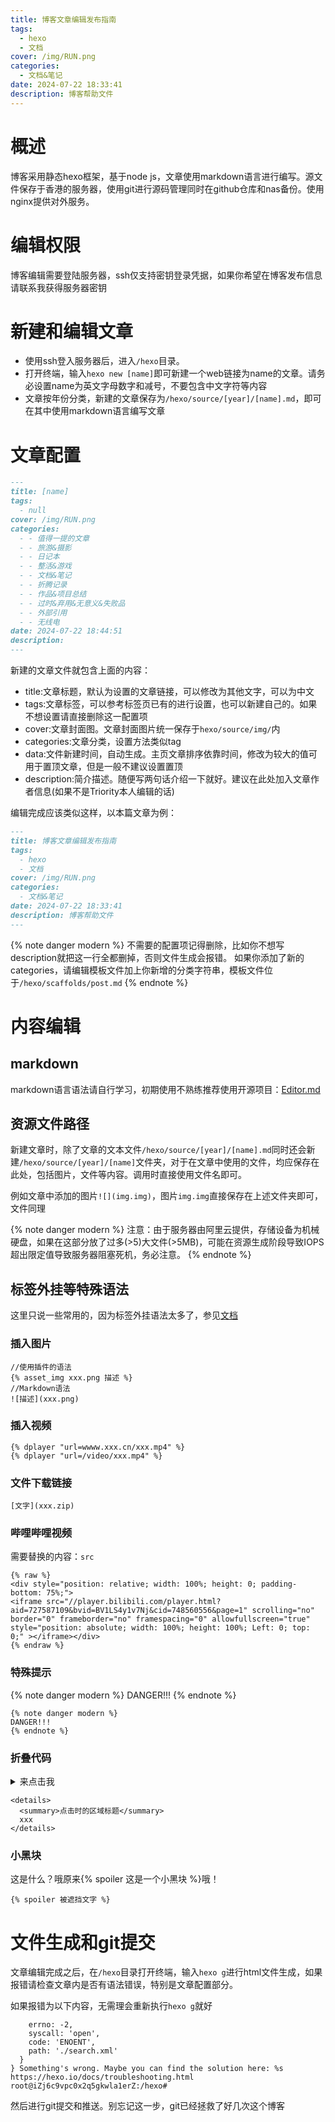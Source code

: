 ```yaml
---
title: 博客文章编辑发布指南
tags:
  - hexo
  - 文档
cover: /img/RUN.png
categories:
  - 文档&笔记
date: 2024-07-22 18:33:41
description: 博客帮助文件
---
```

# 概述
博客采用静态hexo框架，基于node js，文章使用markdown语言进行编写。源文件保存于香港的服务器，使用git进行源码管理同时在github仓库和nas备份。使用nginx提供对外服务。
# 编辑权限
博客编辑需要登陆服务器，ssh仅支持密钥登录凭据，如果你希望在博客发布信息请联系我获得服务器密钥
# 新建和编辑文章
+ 使用ssh登入服务器后，进入`/hexo`目录。
+ 打开终端，输入`hexo new [name]`即可新建一个web链接为name的文章。请务必设置name为英文字母数字和减号，不要包含中文字符等内容
+ 文章按年份分类，新建的文章保存为`/hexo/source/[year]/[name].md`，即可在其中使用markdown语言编写文章

# 文章配置
```md
---
title: [name]
tags:
  - null
cover: /img/RUN.png
categories:
  - - 值得一提的文章
  - - 旅游&摄影
  - - 日记本
  - - 整活&游戏
  - - 文档&笔记
  - - 折腾记录
  - - 作品&项目总结
  - - 过时&弃用&无意义&失败品
  - - 外部引用
  - - 无线电
date: 2024-07-22 18:44:51
description:
---

```
新建的文章文件就包含上面的内容：
+ title:文章标题，默认为设置的文章链接，可以修改为其他文字，可以为中文
+ tags:文章标签，可以参考标签页已有的进行设置，也可以新建自己的。如果不想设置请直接删除这一配置项
+ cover:文章封面图。文章封面图片统一保存于`hexo/source/img/`内
+ categories:文章分类，设置方法类似tag
+ data:文件新建时间，自动生成。主页文章排序依靠时间，修改为较大的值可用于置顶文章，但是一般不建议设置置顶
+ description:简介描述。随便写两句话介绍一下就好。建议在此处加入文章作者信息(如果不是Triority本人编辑的话)

编辑完成应该类似这样，以本篇文章为例：
```md
---
title: 博客文章编辑发布指南
tags:
  - hexo
  - 文档
cover: /img/RUN.png
categories:
  - 文档&笔记
date: 2024-07-22 18:33:41
description: 博客帮助文件
---
```

{% note danger modern %}
不需要的配置项记得删除，比如你不想写description就把这一行全都删掉，否则文件生成会报错。
如果你添加了新的categories，请编辑模板文件加上你新增的分类字符串，模板文件位于`/hexo/scaffolds/post.md`
{% endnote %}

# 内容编辑
## markdown
markdown语言语法请自行学习，初期使用不熟练推荐使用开源项目：[Editor.md](https://pandao.github.io/editor.md/)
## 资源文件路径
新建文章时，除了文章的文本文件``/hexo/source/[year]/[name].md``同时还会新建`/hexo/source/[year]/[name]`文件夹，对于在文章中使用的文件，均应保存在此处，包括图片，文件等内容。调用时直接使用文件名即可。

例如文章中添加的图片`![](img.img)`，图片`img.img`直接保存在上述文件夹即可，文件同理

{% note danger modern %}
注意：由于服务器由阿里云提供，存储设备为机械硬盘，如果在这部分放了过多(>5)大文件(>5MB)，可能在资源生成阶段导致IOPS超出限定值导致服务器阻塞死机，务必注意。
{% endnote %}

## 标签外挂等特殊语法
这里只说一些常用的，因为标签外挂语法太多了，参见[文档](https://butterfly.js.org/posts/2df239ce/)
### 插入图片
```
//使用插件的语法
{% asset_img xxx.png 描述 %}
//Markdown语法
![描述](xxx.png)
```

### 插入视频
```
{% dplayer "url=wwww.xxx.cn/xxx.mp4" %}
{% dplayer "url=/video/xxx.mp4" %}
```

### 文件下载链接
```
[文字](xxx.zip)
```
### 哔哩哔哩视频
需要替换的内容：`src`
```
{% raw %}
<div style="position: relative; width: 100%; height: 0; padding-bottom: 75%;">
<iframe src="//player.bilibili.com/player.html?aid=727587109&bvid=BV1LS4y1v7Nj&cid=748560556&page=1" scrolling="no" border="0" frameborder="no" framespacing="0" allowfullscreen="true" style="position: absolute; width: 100%; height: 100%; Left: 0; top: 0;" ></iframe></div>
{% endraw %}
```
### 特殊提示
{% note danger modern %}
DANGER!!!
{% endnote %}

```
{% note danger modern %}
DANGER!!!
{% endnote %}
```


### 折叠代码

<details>
  <summary>来点击我</summary>
  于是我就被展开啦
</details>

```
<details>
  <summary>点击时的区域标题</summary>
  xxx
</details>
```

### 小黑块
这是什么？哦原来{% spoiler 这是一个小黑块 %}哦！
```
{% spoiler 被遮挡文字 %}
```


# 文件生成和git提交
文章编辑完成之后，在`/hexo`目录打开终端，输入`hexo g`进行html文件生成，如果报错请检查文章内是否有语法错误，特别是文章配置部分。

如果报错为以下内容，无需理会重新执行`hexo g`就好
```
    errno: -2,
    syscall: 'open',
    code: 'ENOENT',
    path: './search.xml'
  }
} Something's wrong. Maybe you can find the solution here: %s https://hexo.io/docs/troubleshooting.html
root@iZj6c9vpc0x2q5gkwla1erZ:/hexo#
```

然后进行git提交和推送。别忘记这一步，git已经拯救了好几次这个博客